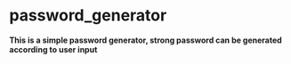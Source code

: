 # password_generator
**This is a simple password generator, strong password can be generated according to user input**
